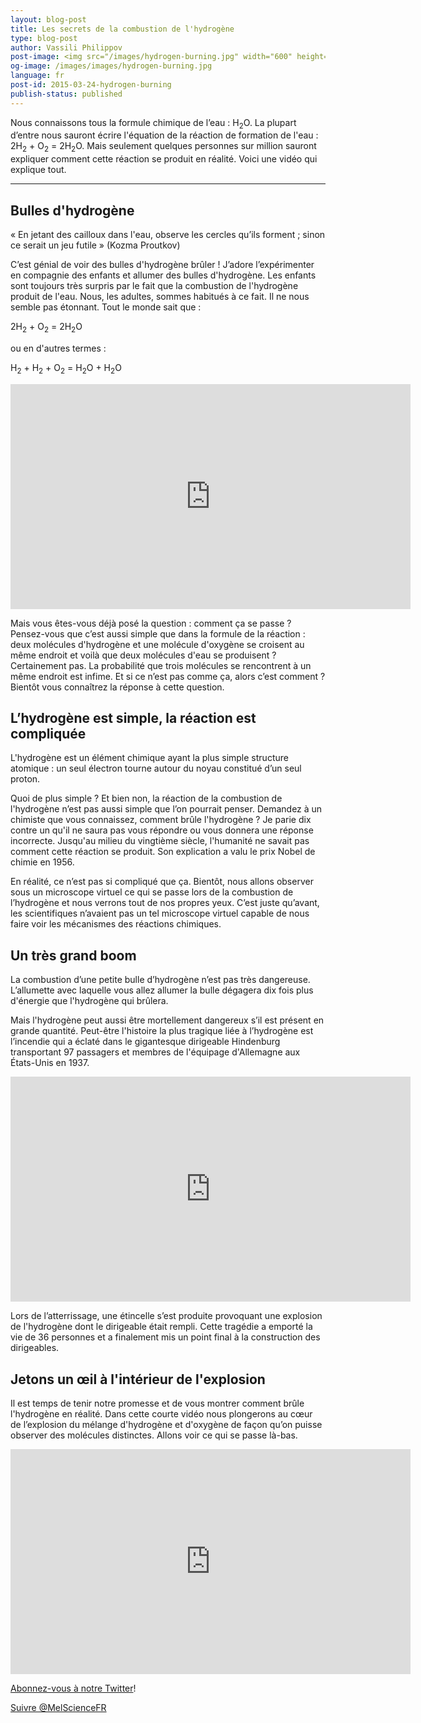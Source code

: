 ```yaml
---
layout: blog-post
title: Les secrets de la combustion de l'hydrogène
type: blog-post
author: Vassili Philippov
post-image: <img src="/images/hydrogen-burning.jpg" width="600" height="369" alt="combustion de l'hydrogène">
og-image: /images/images/hydrogen-burning.jpg
language: fr
post-id: 2015-03-24-hydrogen-burning
publish-status: published
---
```

Nous connaissons tous la formule chimique de l’eau : H<sub>2</sub>O. La plupart d’entre nous sauront écrire l'équation de la réaction de formation de l'eau : 2H<sub>2</sub> + O<sub>2</sub> = 2H<sub>2</sub>O. Mais seulement quelques personnes sur million sauront expliquer comment cette réaction se produit en réalité.  Voici une vidéo qui explique tout.

<!-- more -->

---

## Bulles d'hydrogène

« En jetant des cailloux dans l'eau, observe les cercles qu’ils forment ; sinon ce serait un jeu futile » (Kozma Proutkov)

C’est génial de voir des bulles d'hydrogène brûler ! J’adore l’expérimenter en compagnie des enfants et allumer des bulles d'hydrogène. Les enfants sont toujours très surpris par le fait que la combustion de l'hydrogène produit de l'eau. Nous, les adultes, sommes habitués à ce fait. Il ne nous semble pas étonnant. Tout le monde sait que :

2H<sub>2</sub> + O<sub>2</sub> = 2H<sub>2</sub>O

ou en d'autres termes :

H<sub>2</sub> + H<sub>2</sub> + O<sub>2</sub> = H<sub>2</sub>O + H<sub>2</sub>O

<iframe width="640" height="360" src="http://www.youtube.com/embed/RuXXLjpc67c?rel=0" frameborder="0" allowfullscreen></iframe>
<br>

Mais vous êtes-vous déjà posé la question : comment ça se passe ? Pensez-vous que c’est aussi simple que dans la formule de la réaction : deux molécules d'hydrogène et une molécule d'oxygène se croisent au même endroit et voilà que deux molécules d'eau se produisent ? Certainement pas. La probabilité que trois molécules se rencontrent à un même endroit est infime. Et si ce n’est pas comme ça, alors c’est comment ? Bientôt vous connaîtrez la réponse à cette question.

## L’hydrogène est simple, la réaction est compliquée

L'hydrogène est un élément chimique ayant la plus simple structure atomique : un seul électron tourne autour du noyau constitué d’un seul proton. 

Quoi de plus simple ? Et bien non, la réaction de la combustion de l'hydrogène n’est pas aussi simple que l’on pourrait penser. Demandez à un chimiste que vous connaissez, comment brûle l'hydrogène ? Je parie dix contre un qu'il ne saura pas vous répondre ou vous donnera une réponse incorrecte. Jusqu'au milieu du vingtième siècle, l'humanité ne savait pas comment cette réaction se produit. Son explication a valu le prix Nobel de chimie en 1956.

En réalité, ce n’est pas si compliqué que ça. Bientôt, nous allons observer sous un microscope virtuel ce qui se passe lors de la combustion de l’hydrogène et nous verrons tout de nos propres yeux. C’est juste qu’avant, les scientifiques n’avaient pas un tel microscope virtuel capable de nous faire voir les mécanismes des réactions chimiques.

## Un très grand boom

La combustion d’une petite bulle d’hydrogène n’est pas très dangereuse. L’allumette avec laquelle vous allez allumer la bulle dégagera dix fois plus d'énergie que l'hydrogène qui brûlera.

Mais l'hydrogène peut aussi être mortellement dangereux s’il est présent en grande quantité. Peut-être l'histoire la plus tragique liée à l’hydrogène est l’incendie qui a éclaté dans le gigantesque dirigeable Hindenburg transportant 97 passagers et membres de l'équipage d'Allemagne aux États-Unis en 1937.

<iframe width="640" height="360" src="http://www.youtube.com/embed/Q7utL5HonSw?rel=0&start=98" frameborder="0" allowfullscreen></iframe>

Lors de l’atterrissage, une étincelle s’est produite provoquant une explosion de l'hydrogène dont le dirigeable était rempli. Cette tragédie a emporté la vie de 36 personnes et a finalement mis un point final à la construction des dirigeables.

## Jetons un œil à l'intérieur de l'explosion

Il est temps de tenir notre promesse et de vous montrer comment brûle l'hydrogène en réalité. Dans cette courte vidéo nous plongerons au cœur de l’explosion du mélange d'hydrogène et d'oxygène de façon qu’on puisse observer des molécules distinctes. Allons voir ce qui se passe là-bas.

<iframe width="640" height="360" src="http://www.youtube.com/embed/0_JQqxlhwu4?rel=0" frameborder="0" allowfullscreen></iframe>

<br/>

<a href="https://twitter.com/MelScienceFR">Abonnez-vous à notre Twitter</a>!

<!-- Begin Twitter follow -->
<a href="https://twitter.com/MelScienceFR" class="twitter-follow-button" data-show-count="false" data-lang="fr" data-size="large">Suivre @MelScienceFR</a>
<script>!function(d,s,id){var js,fjs=d.getElementsByTagName(s)[0],p=/^http:/.test(d.location)?'http':'https';if(!d.getElementById(id)){js=d.createElement(s);js.id=id;js.src=p+'://platform.twitter.com/widgets.js';fjs.parentNode.insertBefore(js,fjs);}}(document, 'script', 'twitter-wjs');</script>
<!-- End Twitter follow -->